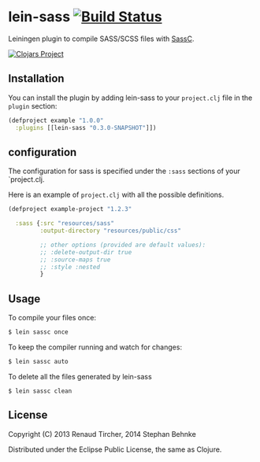 # lein-sass [![Build Status](https://travis-ci.org/101loops/lein-sass.svg)](https://travis-ci.org/101loops/lein-sass)

Leiningen plugin to compile SASS/SCSS files with [SassC](https://github.com/sass/sassc).

[![Clojars Project](http://clojars.org/lein-sass/latest-version.svg)](http://clojars.org/lein-sass)


## Installation

You can install the plugin by adding lein-sass to your `project.clj` file in the `plugin` section:

```clj
(defproject example "1.0.0"
  :plugins [[lein-sass "0.3.0-SNAPSHOT"]])
```


## configuration

The configuration for sass is specified under the `:sass` sections of your `project.clj.

Here is an example of `project.clj` with all the possible definitions.

```clj
(defproject example-project "1.2.3"

  :sass {:src "resources/sass"
         :output-directory "resources/public/css"

         ;; other options (provided are default values):
         ;; :delete-output-dir true
         ;; :source-maps true
         ;; :style :nested
         }
```


## Usage

To compile your files once:

```sh
$ lein sassc once
```

To keep the compiler running and watch for changes:

```sh
$ lein sassc auto
```

To delete all the files generated by lein-sass

```
$ lein sassc clean
```


## License

Copyright (C) 2013 Renaud Tircher, 2014 Stephan Behnke

Distributed under the Eclipse Public License, the same as Clojure.
